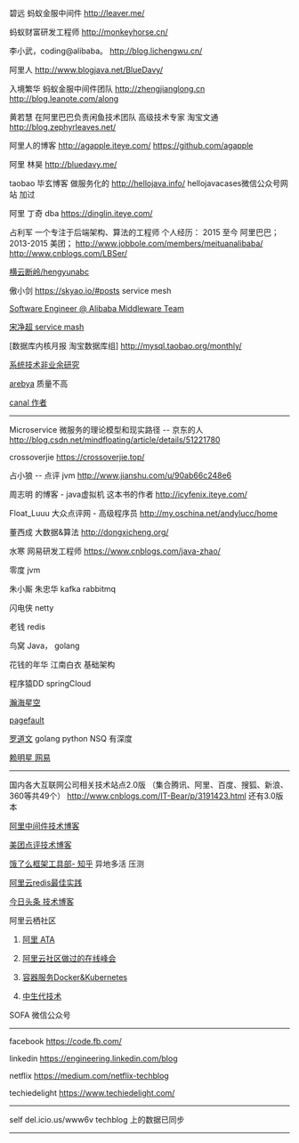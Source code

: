 碧远 蚂蚁金服中间件
http://leaver.me/

蚂蚁财富研发工程师
http://monkeyhorse.cn/

李小武，coding@alibaba。
http://blog.lichengwu.cn/

阿里人
http://www.blogjava.net/BlueDavy/

入境繁华  蚂蚁金服中间件团队
http://zhengjianglong.cn
http://blog.leanote.com/along

黄若慧   在阿里巴巴负责闲鱼技术团队  高级技术专家   淘宝文通
http://blog.zephyrleaves.net/

阿里人的博客
http://agapple.iteye.com/ 
https://github.com/agapple

阿里 林昊
http://bluedavy.me/

taobao   毕玄博客   做服务化的
http://hellojava.info/
hellojavacases微信公众号网站  加过


阿里 丁奇 dba
https://dinglin.iteye.com/

占利军   一个专注于后端架构、算法的工程师 个人经历： 2015 至今 阿里巴巴； 2013-2015 美团； 
http://www.jobbole.com/members/meituanalibaba/
http://www.cnblogs.com/LBSer/


[横云断岭/hengyunabc](http://hengyunabc.github.io/)



傲小剑  https://skyao.io/#posts    service mesh


[Software Engineer @ Alibaba Middleware Team](https://www.sczyh30.com/) 


[宋净超 service mash](https://jimmysong.io/)

[数据库内核月报 淘宝数据库组] http://mysql.taobao.org/monthly/

[系统技术非业余研究](http://blog.yufeng.info/)

[arebya](http://arebya.com/) 质量不高

[canal 作者](https://agapple.iteye.com/)  

---

Microservice 微服务的理论模型和现实路径 -- 京东的人
http://blog.csdn.net/mindfloating/article/details/51221780

crossoverjie
https://crossoverjie.top/

占小狼 -- 点评 jvm
http://www.jianshu.com/u/90ab66c248e6

周志明 的博客   -      java虚拟机  这本书的作者
http://icyfenix.iteye.com/

Float_Luuu  大众点评网 - 高级程序员
http://my.oschina.net/andylucc/home


董西成  大数据&算法
http://dongxicheng.org/


水寒  网易研发工程师
https://www.cnblogs.com/java-zhao/


零度 jvm

朱小厮 朱忠华 kafka rabbitmq

闪电侠 netty

老钱 redis

鸟窝 Java， golang

花钱的年华 江南白衣  基础架构

程序猿DD springCloud

[瀚海星空](http://abloz.com/)

[pagefault](http://www.pagefault.info/)

[罗道文](http://luodw.cc/)  golang python NSQ 有深度

[赖明星  网易](http://mingxinglai.com/)

----

国内各大互联网公司相关技术站点2.0版 （集合腾讯、阿里、百度、搜狐、新浪、360等共49个）
http://www.cnblogs.com/IT-Bear/p/3191423.html
还有3.0版本

[阿里中间件技术博客]()

[美团点评技术博客]()

[饿了么框架工具部- 知乎](https://zhuanlan.zhihu.com/p/28585781)  异地多活 压测

[阿里云redis最佳实践](https://help.aliyun.com/document_detail/67252.html) 

[今日头条 技术博客](https://techblog.toutiao.com/2017/05/02/dao/)

阿里云栖社区   
1. [阿里 ATA]()

2. [阿里云社区做过的在线峰会](https://yq.aliyun.com/topic?spm=a2c4e.11154022.headermainnav.11.7037aMQGaMQGE8#guid-721571)

3. [容器服务Docker&Kubernetes](https://yq.aliyun.com/teams/11/type_blog-cid_450-page_1)

4. [中生代技术](https://yq.aliyun.com/users/1080464764156883?spm=a2c4e.11153940.blogrightarea54004.2.22c86a7d3BdzIB)

SOFA 微信公众号

---
facebook https://code.fb.com/

linkedin https://engineering.linkedin.com/blog

netflix https://medium.com/netflix-techblog

techiedelight https://www.techiedelight.com/

---

self
del.icio.us/www6v  techblog 上的数据已同步

---

